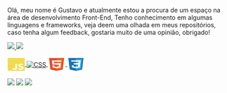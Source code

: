Olá, meu nome é Gustavo e atualmente estou a procura de um espaço na área de desenvolvimento Front-End, Tenho conhecimento em algumas linguagens e frameworks, veja deem uma olhada em meus repositórios, caso tenha algum feedback, gostaria muito de uma opinião, obrigado!

<div>
  <a href="https://github.com/gustavocarvalho-ra">
  <img height="180em" src="https://github-readme-stats.vercel.app/api?username=gustavocarvalho-ra&show_icons=true&theme=onedark&include_all_commits=true&count_private=true"/>
  <img height="180em" src="https://github-readme-stats.vercel.app/api/top-langs/?username=gustavocarvalho-ra&layout=compact&langs_count=6&theme=onedark"/>
</div>
   
<div style="display: inline_block"><br>
 <img align="center" alt="Js" height="30" width="40" src="https://raw.githubusercontent.com/devicons/devicon/master/icons/javascript/javascript-plain.svg">
 <img align="center" alt="CSS" height="30" width="40" src="https://cdn.jsdelivr.net/gh/devicons/devicon/icons/python/python-original.svg">
 <img align="center" alt="HTML" height="30" width="40" src="https://raw.githubusercontent.com/devicons/devicon/master/icons/html5/html5-original.svg">
 <img align="center" alt="CSS" height="30" width="40" src="https://raw.githubusercontent.com/devicons/devicon/master/icons/css3/css3-original.svg">
 
  
          
</div>

<br/>

<div>
 <a href="https://discord.com/channels/@20ghost01" target="_blank"><img src="https://img.shields.io/badge/Discord-7289DA?style=for-the-badge&logo=discord&logoColor=white" target="_blank"></a> 
 <a href = "gustavoc1922@gmail.com"><img src="https://img.shields.io/badge/-Gmail-%23333?style=for-the-badge&logo=gmail&logoColor=white" target="_blank"></a>
 <a href="https://www.linkedin.com/in/gustavo-carvalho-7bb361205/" target="_blank"><img src="https://img.shields.io/badge/-LinkedIn-%230077B5?style=for-the-badge&logo=linkedin&logoColor=white" target="_blank"></a>
</div>

